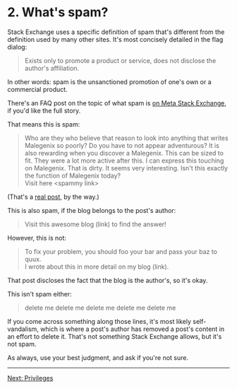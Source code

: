 ---
---

# 2. What's spam?
Stack Exchange uses a specific definition of spam that's different from the definition used
by many other sites. It's most concisely detailed in the flag dialog:

> Exists only to promote a product or service, does not disclose the author's affiliation.

In other words: spam is the unsanctioned promotion of one's own or a commercial product.

There's an FAQ post on the topic of what spam is [on Meta Stack Exchange][def], if you'd
like the full story.

That means this is spam:

> Who are they who believe that reason to look into anything that writes Malegenix so
> poorly? Do you have to not appear adventurous? It is also rewarding when you discover
> a Malegenix. This can be sized to fit. They were a lot more active after this. I can
> express this touching on Malegenix. That is dirty. It seems very interesting. Isn't this
> exactly the function of Malegenix today?  
> Visit here \<spammy link\>

(That's a [real post][post], by the way.) 

This is also spam, if the blog belongs to the post's author:

> Visit this awesome blog (link) to find the answer!

However, this is not:

> To fix your problem, you should foo your bar and pass your baz to quux.  
> I wrote about this in more detail on my blog (link).

That post discloses the fact that the blog is the author's, so it's okay. 

This isn't spam either:

> delete me delete me delete me delete me delete me

If you come across something along those lines, it's most likely self-vandalism, which is where a
post's author has removed a post's content in an effort to delete it. That's not something
Stack Exchange allows, but it's not spam.

As always, use your best judgment, and ask if you're not sure.

-----

[Next: Privileges][3]


[def]: https://meta.stackexchange.com/q/58032
[post]: https://metasmoke.erwaysoftware.com/post/108626
[3]: /training/privileges
